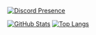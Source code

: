 [![Discord Presence](https://lanyard.cnrad.dev/api/1294754286521159734?showDisplayName=true)](https://discord.com/users/1294754286521159734)

[![GitHub Stats](https://github-readme-stats.vercel.app/api?username=lmaomila&hide=contribs,prs&theme=dark&show_icons=true)](https://github.com/lmaomila?tab=repositories)
[![Top Langs](https://github-readme-stats.vercel.app/api/top-langs/?username=lmaomila&size_weight=0.5&count_weight=0.5&theme=dark&layout=compact)](https://github.com/lmaomila?tab=repositories)

